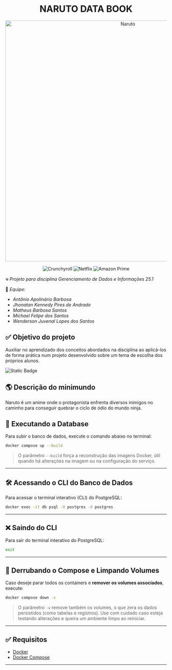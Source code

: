 <h1 align="center"> NARUTO DATA BOOK </h1>

<p align="center">
  <img src="https://m.media-amazon.com/images/I/81QKx-T4NuL.jpg" alt="Naruto" height="750">
</p>

<p align="center">
  <img alt= Crunchyroll src="https://img.shields.io/badge/Crunchyroll-F47521?style=for-the-badge&logo=crunchyroll&logoColor=white">
  <img alt="Netflix" src="https://img.shields.io/badge/Netflix-E50914?style=for-the-badge&logo=netflix&logoColor=white">
  <img alt="Amazon Prime" src="https://img.shields.io/badge/Amazon%20Prime-0F79AF?style=for-the-badge&logo=amazonprime&logoColor=white">
</p>

𖦹 _Projeto para disciplina Gerenciamento de Dados e Informações 25.1_

🥷 _Equipe:_

- _Antônio Apolinário Barbosa_
- _Jhonatan Kennedy Pires de Andrade_
- _Matheus Barbosa Santos_
- _Michael Felipe dos Santos_
- _Wenderson Juvenal Lopes dos Santos_

## ✅ Objetivo do projeto

Auxiliar no aprendizado dos conceitos abordados na disciplina ao aplicá-los de forma prática num projeto desenvolvido sobre um tema de escolha dos próprios alunos.

![Static Badge](http://img.shields.io/static/v1?style=for-the-badge&label=STATUS&message=EM%20DESENVOLVIMENTO&color=GREEN&style=for-the-badge)

## 🌎 Descrição do minimundo

Naruto é um anime onde o protagonista enfrenta diversos inimigos no caminho para conseguir quebrar o ciclo de ódio do mundo ninja.

## 🚀 Executando a Database

Para subir o banco de dados, execute o comando abaixo no terminal:

```bash
docker compose up --build
```

> O parâmetro `--build` força a reconstrução das imagens Docker, útil quando há alterações na imagem ou na configuração do serviço.

---

## 🛠 Acessando o CLI do Banco de Dados

Para acessar o terminal interativo (CLI) do PostgreSQL:

```bash
docker exec -it db psql -U postgres -d postgres
```

---

## ❌ Saindo do CLI

Para sair do terminal interativo do PostgreSQL:

```bash
exit
```

---

## 🧹 Derrubando o Compose e Limpando Volumes

Caso deseje parar todos os containers e **remover os volumes associados**, execute:

```bash
docker compose down -v
```

> O parâmetro `-v` remove também os volumes, o que zera os dados persistidos (como tabelas e registros). Use com cuidado caso esteja testando alterações e queira um ambiente limpo ao reiniciar.

---

## ✅ Requisitos

- [Docker](https://www.docker.com/)
- [Docker Compose](https://docs.docker.com/compose/)

---
